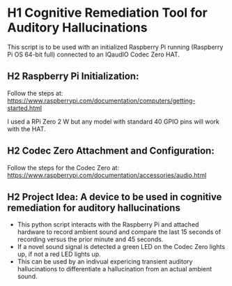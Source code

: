 # H1 Cognitive Remediation Tool for Auditory Hallucinations

This script is to be used with an initialized Raspberry Pi running (Raspberry Pi OS 64-bit full) connected to an IQaudIO Codec Zero HAT.

## H2 Raspberry Pi Initialization:
Follow the steps at: https://www.raspberrypi.com/documentation/computers/getting-started.html

I used a RPi Zero 2 W but any model with standard 40 GPIO pins will work with the HAT.

## H2 Codec Zero Attachment and Configuration:
Follow the steps for the Codec Zero at: https://www.raspberrypi.com/documentation/accessories/audio.html


## H2 Project Idea: A device to be used in cognitive remediation for auditory hallucinations

- This python script interacts with the Raspberry Pi and attached hardware to record ambient sound and compare the last 15 seconds of recording versus the prior minute and 45 seconds.
- If a novel sound signal is detected a green LED on the Codec Zero lights up, if not a red LED lights up.
- This can be used by an indivual expericing transient auditory hallucinations to differentiate a hallucination from an actual ambient sound.
